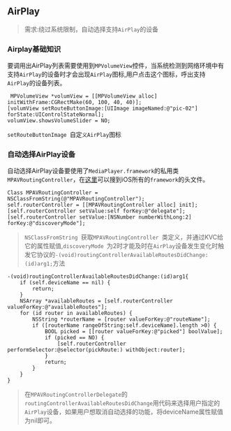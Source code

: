 
## AirPlay
>需求:绕过系统限制，自动选择支持`AirPlay`的设备

### Airplay基础知识
要调用出AirPlay列表需要使用到`MPVolumeView`控件，当系统检测到网络环境中有支持`AirPlay`的设备时才会出现`AirPlay`图标,用户点击这个图标，呼出支持`AirPlay`的设备列表。

	 MPVolumeView *volumView = [[MPVolumeView alloc] initWithFrame:CGRectMake(60, 100, 40, 40)];
    [volumView setRouteButtonImage:[UIImage imageNamed:@"pic-02"] forState:UIControlStateNormal];
    volumView.showsVolumeSlider = NO;
 `setRouteButtonImage `自定`义AirPlay`图标
 
### 自动选择AirPlay设备
自动选择AirPlay设备要使用了`MediaPlayer.framework`的私用类`MPAVRoutingController`，在[这里](http://developer.limneos.net/?ios=8.0&framework=MediaPlayer.framework&header=MPAVRoutingController.h)可以搜到iOS所有的`framework`的头文件。

	Class MPAVRoutingController = NSClassFromString(@"MPAVRoutingController");
    self.routerController = [[MPAVRoutingController alloc] init];
    [self.routerController setValue:self forKey:@"delegate"];
    [self.routerController setValue:[NSNumber numberWithLong:2] forKey:@"discoveryMode"];
>`NSClassFromString `获取`MPAVRoutingController `类定义，并通过KVC给它的属性赋值,`discoveryMode `为2时才能及时在`AirPlay`设备发生变化时触发它协议的`-(void)routingControllerAvailableRoutesDidChange:(id)arg1;`方法

	-(void)routingControllerAvailableRoutesDidChange:(id)arg1{
	    if (self.deviceName == nil) {
	        return;
	    }
	    NSArray *availableRoutes = [self.routerController valueForKey:@"availableRoutes"];
	    for (id router in availableRoutes) {
	        NSString *routerName = [router valueForKey:@"routeName"];
	        if ([routerName rangeOfString:self.deviceName].length >0) {
	            BOOL picked = [[router valueForKey:@"picked"] boolValue];
	            if (picked == NO) {
	                [self.routerController performSelector:@selector(pickRoute:) withObject:router];
	            }
	            return;
	        }
	    }
	}
	
>在`MPAVRoutingControllerDelegate`的`routingControllerAvailableRoutesDidChange`用代码来选择用户指定的`AirPlay`设备，如果用户想取消自动选择的功能，将deviceName属性赋值为nil即可。
 